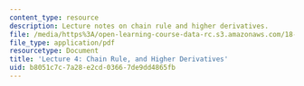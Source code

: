 ```yaml
---
content_type: resource
description: Lecture notes on chain rule and higher derivatives.
file: /media/https%3A/open-learning-course-data-rc.s3.amazonaws.com/18-01-single-variable-calculus-fall-2006/b8051c7c7a28e2cd03667de9dd4865fb_lec4.pdf
file_type: application/pdf
resourcetype: Document
title: 'Lecture 4: Chain Rule, and Higher Derivatives'
uid: b8051c7c-7a28-e2cd-0366-7de9dd4865fb
---
```

